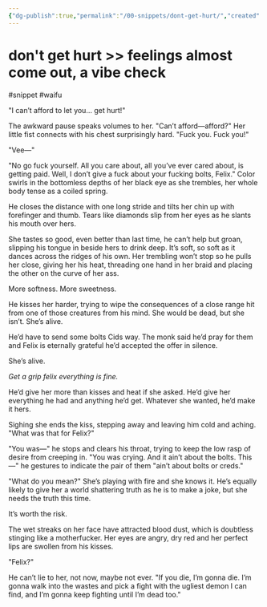```yaml
---
{"dg-publish":true,"permalink":"/00-snippets/dont-get-hurt/","created":"2024-08-16T11:45:46.000-05:00","updated":"2024-08-16T11:50:50.000-05:00"}
---
```


# don't get hurt >> feelings almost come out, a vibe check
#snippet #waifu 

"I can’t afford to let you… get hurt!" 

The awkward pause speaks volumes to her. "Can’t afford—afford?" Her little fist connects with his chest surprisingly hard. "Fuck you. Fuck you!"

"Vee—"

"No go fuck yourself. All you care about, all you’ve ever cared about, is getting paid. Well, I don’t give a fuck about your fucking bolts, Felix." Color swirls in the bottomless depths of her black eye as she trembles, her whole body tense as a coiled spring.

He closes the distance with one long stride and tilts her chin up with forefinger and thumb. Tears like diamonds slip from her eyes as he slants his mouth over hers.

She tastes so good, even better than last time, he can’t help but groan, slipping his tongue in beside hers to drink deep. It’s soft, so soft as it dances across the ridges of his own. Her trembling won’t stop so he pulls her close, giving her his heat, threading one hand in her braid and placing the other on the curve of her ass. 

More softness. More sweetness.

He kisses her harder, trying to wipe the consequences of a close range hit from one of those creatures from his mind. She would be dead, but she isn’t. She’s alive.

He’d have to send some bolts Cids way. The monk said he’d pray for them and Felix is eternally grateful he’d accepted the offer in silence.

She’s alive.

*Get a grip felix everything is fine.*

He’d give her more than kisses and heat if she asked. He’d give her everything he had and anything he’d get. Whatever she wanted, he’d make it hers.

Sighing she ends the kiss, stepping away and leaving him cold and aching. "What was that for Felix?"

"You was—" he stops and clears his throat, trying to keep the low rasp of desire from creeping in. "You was crying. And it ain’t about the bolts. This—" he gestures to indicate the pair of them "ain’t about bolts or creds."

"What do you mean?" She’s playing with fire and she knows it. He’s equally likely to give her a world shattering truth as he is to make a joke, but she needs the truth this time. 

It’s worth the risk.

The wet streaks on her face have attracted blood dust, which is doubtless stinging like a motherfucker. Her eyes are angry, dry red and her perfect lips are swollen from his kisses.

"Felix?"

He can’t lie to her, not now, maybe not ever. "If you die, I’m gonna die. I’m gonna walk into the wastes and pick a fight with the ugliest demon I can find, and I’m gonna keep fighting until I’m dead too."